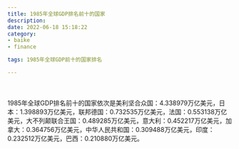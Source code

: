 ```yaml
---
title: 1985年全球GDP排名前十的国家
description:
date: 2022-06-18 15:18:22
category:
- baike
- finance

tags: 1985年全球GDP前十的国家排名

---
```


<script src="/assets/js/charts/chart.js"></script>

<div style="width: 100%; margin: 10% auto; ">
    <canvas id="myChart"></canvas>
</div>

<div>
<p class="paragraph">1985年全球GDP排名前十的国家依次是美利坚合众国：4.338979万亿美元，日本：1.398893万亿美元，联邦德国：0.732535万亿美元，法国：0.553138万亿美元，大不列颠联合王国：0.489285万亿美元，意大利：0.452217万亿美元，加拿大：0.364756万亿美元，中华人民共和国：0.309488万亿美元，印度：0.232512万亿美元，巴西：0.210880万亿美元。</p>
</div>

<script>
    const labels = ["美利坚合众国", "日本", "联邦德国", "法国", "大不列颠联合王国", "意大利", "加拿大", "中华人民共和国", "印度", "巴西"];

    const dataGdp = {
        labels: labels,
        datasets: [{
            label: '$（万亿美元）  •  即刻编程  •  cn.hongkezhang.com',
            backgroundColor: 'rgb(205 96 144)',
            borderColor: 'rgb(0 0 128)',
            data: [4.338979, 1.398893, 0.732535, 0.553138, 0.489285, 0.452217, 0.364756, 0.309488, 0.232512, 0.210880],
            barPercentage: 0.3
        }]
    };

    const config = {
        type: 'bar',
        data: dataGdp,
        options: {
            series: [
                {
                    barWidth: '20%'
                }
            ],
            graphic: [{
                type: 'group',
                bounding: 'raw',
                rotation: Math.PI / 4,//正方形旋转的角度
                right: 70,
                bottom: 15,
                z: 100,
                children: [
                    {
                        type: 'rect',
                        left: 'center',//描述怎么根据父元素进行定位
                        top: 'center',//描述怎么根据父元素进行定位
                        z: 100,
                        shape: {
                            width: 140,
                            height: 30
                        },
                        style: {
                            // fill: 'rgba(0,0,0,0.3)'
                        }
                    },
                    {
                        type: 'text',
                        left: 'center',
                        top: 'center',
                        z: 100,
                        style: {
                            fill: '#000000',
                            text: 'domain.com',
                            font: 'bolder 14px Microsoft YaHei'
                        }
                    }
                ]
            }]
        }
    };

    const myChart = new Chart(
        document.getElementById('myChart'),
        config
    );
</script>
